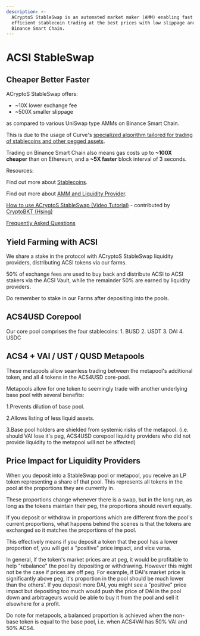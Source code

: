 ```yaml
---
description: >-
  ACryptoS StableSwap is an automated market maker (AMM) enabling fast and
  efficient stablecoin trading at the best prices with low slippage and fees on
  Binance Smart Chain.
---
```


# ACSI StableSwap

## Cheaper Better Faster

ACryptoS StableSwap offers:

* \~10X lower exchange fee
* \~500X smaller slippage

as compared to various UniSwap type AMMs on Binance Smart Chain.

This is due to the usage of Curve's [specialized algorithm tailored for trading of stablecoins and other pegged assets](https://www.curve.fi/stableswap-paper.pdf).

Trading on Binance Smart Chain also means gas costs up to **\~100X cheaper** than on Ethereum, and a **\~5X faster** block interval of 3 seconds.

Resources:

Find out more about [Stablecoins](https://academy.binance.com/en/articles/what-are-stablecoins).

Find out more about [AMM and Liquidity Provider](https://academy.binance.com/en/articles/what-is-an-automated-market-maker-amm).

[How to use ACryptoS StableSwap (Video Tutorial)](https://www.youtube.com/watch?v=xn-apvGCsFY) - contributed by [CryptoBKT (Hsing)](https://t.me/cryptoBKT)

[Frequently Asked Questions](../tutorials-guides/faq.md)

## Yield Farming with ACSI <a href="#b267" id="b267"></a>

We share a stake in the protocol with ACryptoS StableSwap liquidity providers, distributing ACSI tokens via our farms.

50% of exchange fees are used to buy back and distribute ACSI to ACSI stakers via the ACSI Vault, while the remainder 50% are earned by liquidity providers.

Do remember to stake in our Farms after depositing into the pools.

## ACS4USD Corepool

Our core pool comprises the four stablecoins: 1. BUSD 2. USDT 3. DAI 4. USDC

## ACS4 + VAI / UST / QUSD Metapools

These metapools allow seamless trading between the metapool's additional token, and all 4 tokens in the ACS4USD core-pool.

Metapools allow for one token to seemingly trade with another underlying base pool with several benefits:

1.Prevents dilution of base pool.

2.Allows listing of less liquid assets.

3.Base pool holders are shielded from systemic risks of the metapool. (i.e. should VAI lose it's peg, ACS4USD corepool liquidity providers who did not provide liquidity to the metapool will not be affected)

## Price Impact for Liquidity Providers

When you deposit into a StableSwap pool or metapool, you receive an LP token representing a share of that pool. This represents all tokens in the pool at the proportions they are currently in.

These proportions change whenever there is a swap, but in the long run, as long as the tokens maintain their peg, the proportions should revert equally.

If you deposit or withdraw in proportions which are different from the pool's current proportions, what happens behind the scenes is that the tokens are exchanged so it matches the proportions of the pool.

This effectively means if you deposit a token that the pool has a lower proportion of, you will get a "positive" price impact, and vice versa.

In general, if the token's market prices are at peg, it would be profitable to help "rebalance" the pool by depositing or withdrawing. However this might not be the case if prices are off peg. For example, if DAI's market price is significantly above peg, it's proportion in the pool should be much lower than the others'. If you deposit more DAI, you might see a "positive" price impact but depositing too much would push the price of DAI in the pool down and arbitrageurs would be able to buy it from the pool and sell it elsewhere for a profit.

Do note for metapools, a balanced proportion is achieved when the non-base token is equal to the base pool, i.e. when ACS4VAI has 50% VAI and 50% ACS4.
